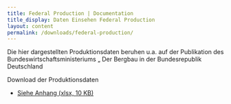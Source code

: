 ```yaml
---
title: Federal Production | Documentation
title_display: Daten Einsehen Federal Production
layout: content
permalink: /downloads/federal-production/
---
```


<p>
Die hier dargestellten Produktionsdaten beruhen u.a. auf der Publikation des Bundeswirtschaftsministeriums „
Der Bergbau in der Bundesrepublik Deutschland
</p>

<p class="downloads-download_links-intro">
  Download der Produktionsdaten
  <ul class="downloads-download_links">
    <li><a href="{{site.baseurl}}/downloads/Datenbeispiel_Kohlenwasserstoffe_d-eiti.xlsx"><icon class="icon-cloud icon-padded"></icon>Siehe Anhang (xlsx, 10 KB)</a></li>
  </ul>
</p>

<!-- <p class="downloads-download_links-intro">Download <strong>calendar</strong> year data:
  <ul class="downloads-download_links">
    <li><a href="{{site.baseurl}}/downloads/production_federal_lands_waters_CY2013_oil_gas_solids-2015-11-25.xlsx"><icon class="icon-cloud icon-padded"></icon>Full dataset (xlsx, 508 KB)</a></li>
    <li><a href="{{site.baseurl}}/data/offshore/production.tsv"><icon class="icon-cloud icon-padded"></icon>Offshore production by area (tsv)</a></li>
    <li><a href="{{site.baseurl}}/data/state/production.tsv"><icon class="icon-cloud icon-padded"></icon>Onshore production by state (tsv)</a></li>
    <li><a href="{{site.baseurl}}/data/county/production.tsv"><icon class="icon-cloud icon-padded"></icon>Onshore production by county (tsv)</a></li>
  </ul>
</p>

<p class="downloads-download_links-intro">Download <strong>fiscal</strong> year data:
  <ul class="downloads-download_links">
    <li><a href="{{site.baseurl}}/downloads/federal_production_FY05-14_2016-02-25.xlsx"><icon class="icon-cloud icon-padded"></icon>Full dataset (xlsx, 2.9 MB)</a></li>
  </ul>
</p>

If you are looking for additional information on Federal production data please visit the [ONRR Statistical Information Site](http://statistics.onrr.gov/). We also have [notes on this data](https://github.com/18F/doi-extractives-data/wiki/Data-Catalog#federal-production) from the web development team as they built the interactions on this site.


## Scope

This dataset includes natural resource production for U.S. federal lands and offshore areas. It does not include Indian lands, privately-owned lands, or U.S. state lands. The dataset currently include data tracked and managed by the Department of the Interior’s Office of Natural Resources Revenue (ONRR). The production data for Oil and Gas is collected on Form ONRR-4054 (Oil and Gas Operations Report). Coal and hardrock production is collected on Form ONRR-4430 (Solid Minerals Production and Royalty Report).

## Data Publication

The Federal production datasets are updated annually in July for the
most recent completed fiscal and calendar year.

### Why was some solids data withheld?

ONRR withheld some solids production information out of an abundance of caution to ensure that there were no violations of the Trade Secrets Act.


* "W" is displayed in the Production Volume column for those products that reveal proprietary data at the county level
* All "W" volumes are accounted for in separate line totals where state and county have been "Withheld" (columns C, D and E)

### A note about “Mixed Exploratory” versus “Federal” categories of production

For the purposes of the visualizations on our site, we've aggregated production on two types of jurisdictions: “mixed exploratory” and “federal.” Federal production is production from federal lands and waters; this is straightforward. However, “mixed exploratory” is a temporary jurisdictional unit that is used until production is proven on that location. Then, BLM adjudicates a permanent unit with allocation schedules that may split that area between federal and other ownership. At that point, payors resubmit royalties based on the new unit allocations retroactive to the first production. This means that the federal government rarely gets 100% of “mixed exploratory” volumes. You can see these categories disaggregated in the federal production dataset, downloadable on this page.

## Data dictionary

The offshore dataset is organized by offshore planning areas. There are more offshore planning areas than are represented in our data. Those not represented had no production during the time period. For more information on offshore planning areas, including spatial boundaries, see the Bureau of Ocean Energy Management's (BOEM) [maps and GIS data](http://www.boem.gov/Maps-and-GIS-Data/).

### FIPS Code

Federal Information Processing Standard (FIPS) code is a five-digit code which uniquely identifies counties and county equivalents in the U.S., certain U.S. possessions, and certain freely associated states. The first two digits are the FIPS state code and the last three are the county code within the state or possession.

### Region

BOEM separates offshore area into four regions: Gulf of Mexico, Atlantic, Pacific, and Alaska. For more information on offshore regions, including spatial boundaries, see BOEM's [maps and GIS data](http://www.boem.gov/Maps-and-GIS-Data/).

### Planning Area

Offshore regions are broken out into planning areas. For more information on offshore planning areas, including spatial boundaries, see BOEM's [maps and GIS data](http://www.boem.gov/Maps-and-GIS-Data/).

### Product Groupings

* Borate Products include: Borax-Anhydrous, Borax-Decahydrate, Borax-Pentahydrate and Boric Acid
* Brine Products include: Brine Barrels (converted to ton equivalent) and Magnesium Chloride Brine
* Gold and Silver Products (oz) include: Gold, Gold Placer, and Silver
* Hardrock Products include: Limestone and Wavelite
* Other Coal Products include: Leonardite and Coal Waste (Sub-Econ)
* Gold Products (tons) includes: Gold Ore
* Other Potassium Products include: Manure Salts and Sylvite-Raw Ore
* Other Sodium Products include: Anhydrous Sodium Sulfate, Sodium Bisulfite, Sodium Decahydrate, Sodium Sesquicarbonate, Sulfide and Trona Ore -->
